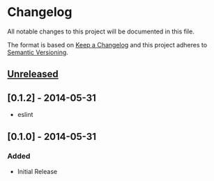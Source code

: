 # Changelog
All notable changes to this project will be documented in this file.

The format is based on [Keep a Changelog](http://keepachangelog.com/en/1.0.0/)
and this project adheres to [Semantic Versioning](http://semver.org/spec/v2.0.0.html).

## [Unreleased]


## [0.1.2] - 2014-05-31

- eslint

## [0.1.0] - 2014-05-31

### Added
- Initial Release

[Unreleased]: https://bitbucket.org/frontendsolutions/ufp-core/compare/v0.1.2...HEAD
[0.0.2]: https://bitbucket.org/frontendsolutions/ufp-core/compare/v0.1.1...v0.1.2
[0.0.2]: https://bitbucket.org/frontendsolutions/ufp-core/v0.1.1
